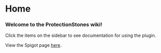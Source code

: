 # Home

### Welcome to the ProtectionStones wiki!

Click the items on the sidebar to see documentation for using the plugin.

View the Spigot page [here](https://www.spigotmc.org/resources/protectionstones-updated-for-1-13-1-16-wg7.61797/).
